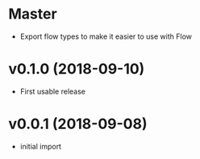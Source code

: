 # Master
* Export flow types to make it easier to use with Flow

# v0.1.0 (2018-09-10)
* First usable release

# v0.0.1 (2018-09-08)
* initial import
